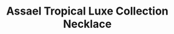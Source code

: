 ---
title: Assael Tropical Luxe Collection Necklace
description: |
  This vibrant necklace composed of lushly hued gemstones is a spectacular way to make the grandest of entrances.
specs: |
  13.8 - 8.0mm Multicolored South Sea Cultured Pearls with 9.68 carats of White Diamonds, 51.89 carats of Multicolored Sapphires and 6.261 carats of Tsavorite Garnets, set in 18K White Gold.
images:
  - image_path: /uploads/assael-tropical-luxe-collection-necklace.png
_category:
order: 2
categories:
  - necklaces
---
